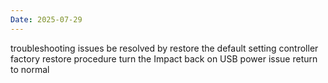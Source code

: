 ```yaml
---
Date: 2025-07-29
---
```

troubleshooting issues
be resolved by
restore the default setting
controller
factory restore procedure
turn the Impact back on
USB power issue
return to normal